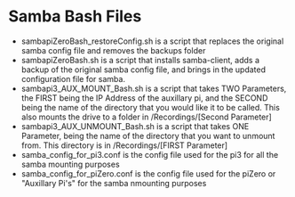 # Samba Bash Files
- sambapiZeroBash_restoreConfig.sh is a script that replaces the original samba config file and removes the backups folder
- sambapiZeroBash.sh is a script that installs samba-client, adds a backup of the original samba config file, and brings in the updated configuration file for samba.
- sambapi3_AUX_MOUNT_Bash.sh is a script that takes TWO Parameters, the FIRST being the IP Address of the auxillary pi, and the SECOND being the name of the directory that you would like it to be called. This also mounts the drive to a folder in /Recordings/[Second Parameter]
- sambapi3_AUX_UNMOUNT_Bash.sh is a script that takes ONE Parameter, being the name of the directory that you want to unmount from.  This directory is in /Recordings/[FIRST Parameter]
- samba_config_for_pi3.conf is the config file used for the pi3 for all the samba mounting purposes
- samba_config_for_piZero.conf is the config file used for the piZero or "Auxillary Pi's" for the samba nmounting purposes
